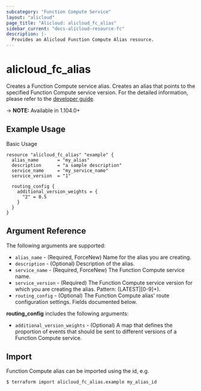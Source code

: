 ```yaml
---
subcategory: "Function Compute Service"
layout: "alicloud"
page_title: "Alicloud: alicloud_fc_alias"
sidebar_current: "docs-alicloud-resource-fc"
description: |-
  Provides an Alicloud Function Compute Alias resource. 
---
```


# alicloud\_fc\_alias

Creates a Function Compute service alias. Creates an alias that points to the specified Function Compute service version. 
 For the detailed information, please refer to the [developer guide](https://www.alibabacloud.com/help/doc-detail/171635.htm).

-> **NOTE:** Available in 1.104.0+


## Example Usage

Basic Usage

```terrraform
resource "alicloud_fc_alias" "example" {
  alias_name       = "my_alias"
  description      = "a sample description"
  service_name     = "my_service_name"
  service_version  = "1"

  routing_config {
    additional_version_weights = {
      "2" = 0.5
    }
  }
}
```

## Argument Reference

The following arguments are supported:

* `alias_name` - (Required, ForceNew) Name for the alias you are creating. 
* `description` - (Optional) Description of the alias.
* `service_name` - (Required, ForceNew) The Function Compute service name.
* `service_version` - (Required) The Function Compute service version for which you are creating the alias. Pattern: (LATEST|[0-9]+).
* `routing_config` - (Optional) The Function Compute alias' route configuration settings. Fields documented below.

**routing_config** includes the following arguments:

* `additional_version_weights` - (Optional) A map that defines the proportion of events that should be sent to different versions of a Function Compute service.


## Import

Function Compute alias can be imported using the id, e.g.

```
$ terraform import alicloud_fc_alias.example my_alias_id
```
